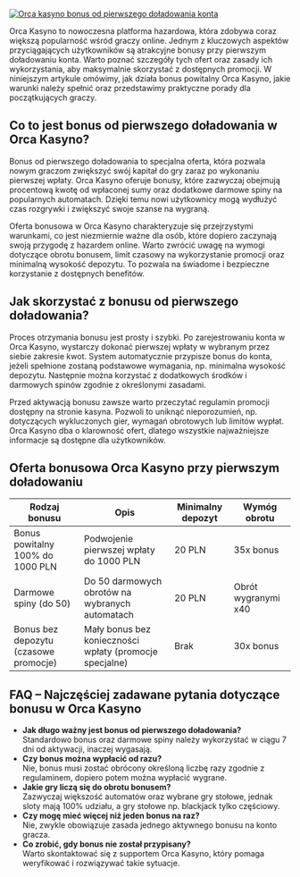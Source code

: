 [![Orca kasyno bonus od pierwszego doładowania konta](https://123-caf.pages.dev/gitsignup.png)](https://vrmoo.ru/Bt82HjjY)

<p>Orca Kasyno to nowoczesna platforma hazardowa, która zdobywa coraz większą popularność wśród graczy online. Jednym z kluczowych aspektów przyciągających użytkowników są atrakcyjne bonusy przy pierwszym doładowaniu konta. Warto poznać szczegóły tych ofert oraz zasady ich wykorzystania, aby maksymalnie skorzystać z dostępnych promocji. W niniejszym artykule omówimy, jak działa bonus powitalny Orca Kasyno, jakie warunki należy spełnić oraz przedstawimy praktyczne porady dla początkujących graczy.</p>  <h2>Co to jest bonus od pierwszego doładowania w Orca Kasyno?</h2> <p>Bonus od pierwszego doładowania to specjalna oferta, która pozwala nowym graczom zwiększyć swój kapitał do gry zaraz po wykonaniu pierwszej wpłaty. Orca Kasyno oferuje bonusy, które zazwyczaj obejmują procentową kwotę od wpłaconej sumy oraz dodatkowe darmowe spiny na popularnych automatach. Dzięki temu nowi użytkownicy mogą wydłużyć czas rozgrywki i zwiększyć swoje szanse na wygraną.</p> <p>Oferta bonusowa w Orca Kasyno charakteryzuje się przejrzystymi warunkami, co jest niezmiernie ważne dla osób, które dopiero zaczynają swoją przygodę z hazardem online. Warto zwrócić uwagę na wymogi dotyczące obrotu bonusem, limit czasowy na wykorzystanie promocji oraz minimalną wysokość depozytu. To pozwala na świadome i bezpieczne korzystanie z dostępnych benefitów.</p>  <h2>Jak skorzystać z bonusu od pierwszego doładowania?</h2> <p>Proces otrzymania bonusu jest prosty i szybki. Po zarejestrowaniu konta w Orca Kasyno, wystarczy dokonać pierwszej wpłaty w wybranym przez siebie zakresie kwot. System automatycznie przypisze bonus do konta, jeżeli spełnione zostaną podstawowe wymagania, np. minimalna wysokość depozytu. Następnie można korzystać z dodatkowych środków i darmowych spinów zgodnie z określonymi zasadami.</p> <p>Przed aktywacją bonusu zawsze warto przeczytać regulamin promocji dostępny na stronie kasyna. Pozwoli to uniknąć nieporozumień, np. dotyczących wykluczonych gier, wymagań obrotowych lub limitów wypłat. Orca Kasyno dba o klarowność ofert, dlatego wszystkie najważniejsze informacje są dostępne dla użytkowników.</p>  <h2>Oferta bonusowa Orca Kasyno przy pierwszym doładowaniu</h2> <table>   <thead>     <tr>       <th>Rodzaj bonusu</th>       <th>Opis</th>       <th>Minimalny depozyt</th>       <th>Wymóg obrotu</th>     </tr>   </thead>   <tbody>     <tr>       <td>Bonus powitalny 100% do 1000 PLN</td>       <td>Podwojenie pierwszej wpłaty do 1000 PLN</td>       <td>20 PLN</td>       <td>35x bonus</td>     </tr>     <tr>       <td>Darmowe spiny (do 50)</td>       <td>Do 50 darmowych obrotów na wybranych automatach</td>       <td>20 PLN</td>       <td>Obrót wygranymi x40</td>     </tr>     <tr>       <td>Bonus bez depozytu (czasowe promocje)</td>       <td>Mały bonus bez konieczności wpłaty (promocje specjalne)</td>       <td>Brak</td>       <td>30x bonus</td>     </tr>   </tbody> </table>  <h2>FAQ – Najczęściej zadawane pytania dotyczące bonusu w Orca Kasyno</h2> <ul>   <li><strong>Jak długo ważny jest bonus od pierwszego doładowania?</strong><br>Standardowo bonus oraz darmowe spiny należy wykorzystać w ciągu 7 dni od aktywacji, inaczej wygasają.</li>   <li><strong>Czy bonus można wypłacić od razu?</strong><br>Nie, bonus musi zostać obrócony określoną liczbę razy zgodnie z regulaminem, dopiero potem można wypłacić wygrane.</li>   <li><strong>Jakie gry liczą się do obrotu bonusem?</strong><br>Zazwyczaj większość automatów oraz wybrane gry stołowe, jednak sloty mają 100% udziału, a gry stołowe np. blackjack tylko częściowy.</li>   <li><strong>Czy mogę mieć więcej niż jeden bonus na raz?</strong><br>Nie, zwykle obowiązuje zasada jednego aktywnego bonusu na konto gracza.</li>   <li><strong>Co zrobić, gdy bonus nie został przypisany?</strong><br>Warto skontaktować się z supportem Orca Kasyno, który pomaga weryfikować i rozwiązywać takie sytuacje.</li> </ul>
